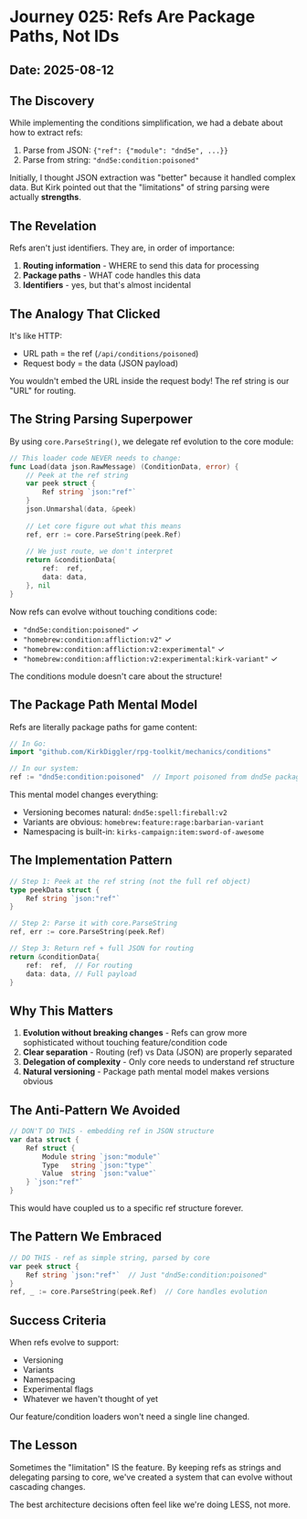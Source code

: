 # Journey 025: Refs Are Package Paths, Not IDs

## Date: 2025-08-12

## The Discovery

While implementing the conditions simplification, we had a debate about how to extract refs:
1. Parse from JSON: `{"ref": {"module": "dnd5e", ...}}`
2. Parse from string: `"dnd5e:condition:poisoned"`

Initially, I thought JSON extraction was "better" because it handled complex data. But Kirk pointed out that the "limitations" of string parsing were actually **strengths**.

## The Revelation

Refs aren't just identifiers. They are, in order of importance:

1. **Routing information** - WHERE to send this data for processing
2. **Package paths** - WHAT code handles this data  
3. **Identifiers** - yes, but that's almost incidental

## The Analogy That Clicked

It's like HTTP:
- URL path = the ref (`/api/conditions/poisoned`)
- Request body = the data (JSON payload)

You wouldn't embed the URL inside the request body! The ref string is our "URL" for routing.

## The String Parsing Superpower

By using `core.ParseString()`, we delegate ref evolution to the core module:

```go
// This loader code NEVER needs to change:
func Load(data json.RawMessage) (ConditionData, error) {
    // Peek at the ref string
    var peek struct {
        Ref string `json:"ref"`
    }
    json.Unmarshal(data, &peek)
    
    // Let core figure out what this means
    ref, err := core.ParseString(peek.Ref)
    
    // We just route, we don't interpret
    return &conditionData{
        ref:  ref,
        data: data,
    }, nil
}
```

Now refs can evolve without touching conditions code:
- `"dnd5e:condition:poisoned"` ✓
- `"homebrew:condition:affliction:v2"` ✓
- `"homebrew:condition:affliction:v2:experimental"` ✓
- `"homebrew:condition:affliction:v2:experimental:kirk-variant"` ✓

The conditions module doesn't care about the structure!

## The Package Path Mental Model

Refs are literally package paths for game content:

```go
// In Go:
import "github.com/KirkDiggler/rpg-toolkit/mechanics/conditions"

// In our system:
ref := "dnd5e:condition:poisoned"  // Import poisoned from dnd5e package
```

This mental model changes everything:
- Versioning becomes natural: `dnd5e:spell:fireball:v2`
- Variants are obvious: `homebrew:feature:rage:barbarian-variant`
- Namespacing is built-in: `kirks-campaign:item:sword-of-awesome`

## The Implementation Pattern

```go
// Step 1: Peek at the ref string (not the full ref object)
type peekData struct {
    Ref string `json:"ref"`
}

// Step 2: Parse it with core.ParseString
ref, err := core.ParseString(peek.Ref)

// Step 3: Return ref + full JSON for routing
return &conditionData{
    ref:  ref,  // For routing
    data: data, // Full payload
}
```

## Why This Matters

1. **Evolution without breaking changes** - Refs can grow more sophisticated without touching feature/condition code
2. **Clear separation** - Routing (ref) vs Data (JSON) are properly separated
3. **Delegation of complexity** - Only core needs to understand ref structure
4. **Natural versioning** - Package path mental model makes versions obvious

## The Anti-Pattern We Avoided

```go
// DON'T DO THIS - embedding ref in JSON structure
var data struct {
    Ref struct {
        Module string `json:"module"`
        Type   string `json:"type"`
        Value  string `json:"value"`
    } `json:"ref"`
}
```

This would have coupled us to a specific ref structure forever.

## The Pattern We Embraced

```go
// DO THIS - ref as simple string, parsed by core
var peek struct {
    Ref string `json:"ref"`  // Just "dnd5e:condition:poisoned"
}
ref, _ := core.ParseString(peek.Ref)  // Core handles evolution
```

## Success Criteria

When refs evolve to support:
- Versioning
- Variants
- Namespacing  
- Experimental flags
- Whatever we haven't thought of yet

Our feature/condition loaders won't need a single line changed.

## The Lesson

Sometimes the "limitation" IS the feature. By keeping refs as strings and delegating parsing to core, we've created a system that can evolve without cascading changes.

The best architecture decisions often feel like we're doing LESS, not more.